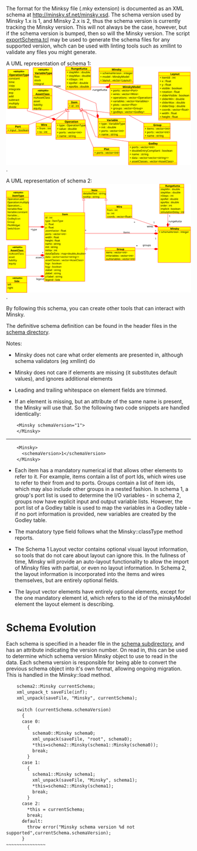 The format for the Minksy file (.mky extension) is documented as an XML schema at <http://minsky.sf.net/minsky.xsd>. The schema version used by Minsky 1.x is 1, and Minsky 2.x is 2, thus the schema version is currently tracking the Minsky version. This will not always be the case, however, but if the schema version is bumped, then so will the Minsky version. The script [exportSchema.tcl](../exportSchema.tcl) may be used to generate the schema files for any supported version, whch can be used with linting tools such as xmllint to validate any files you might generate.

A UML representation of schema 1: ![schema UML](../MinskySchema1.svg).

A UML representation of schema 2: ![schema UML](../MinskySchema2.svg).


By following this schema, you can create other tools that can interact with Minsky.

The definitive schema definition can be found in the header files in the [schema directory](../schema).

Notes:

* Minsky does not care what order elements are presented in, although schema validators (eg xmllint) do

* Minsky does not care if elements are missing (it substitutes default values), and ignores additional elements

* Leading and trailing whitespace on element fields are trimmed.

* If an element is missing, but an attribute of the same name is present, the Minsky will use that. So the following two code snippets are handled identically:

~~~~~~~~~~~~~~~~
    <Minsky schemaVersion="1">
    </Minsky>
~~~~~~~~~~~~~~~~
------------
~~~~~~~~~~~~~~~~
    <Minsky>
      <schemaVersion>1</schemaVersion>
    </Minsky>
~~~~~~~~~~~~~~~~

* Each item has a mandatory numerical id that allows other elements to refer to it. For example, items contain a list of port Ids, which wires use to refer to their from and to ports. Groups contain a list of item ids, which may also include other groups in a nested fashion. In schema 1, a group's port list is used to determine the I/O variables - in schema 2, groups now have explicit input and output variable lists. However, the port list of a Godley table is used to map the variables in a Godley table - if no port information is provided, new variables are created by the Godley table.

* The mandatory type field follows what the Minsky::classType method reports.

* The Schema 1 Layout vector contains optional visual layout information, so tools that do not care about layout can ignore this. In the fullness of time, Minsky will provide an auto-layout functionality to allow the import of Minsky files with partial, or even no layout information. In Schema 2, the layout information is incorporated into the items and wires themselves, but are entirely optional fields.

* The layout vector elements have entirely optional elements, except for the one mandatory element id, which refers to the id of the minskyModel element the layout element is describing. 

# Schema Evolution
Each schema is specified in a header file in the [schema subdirectory](../schema), and has an attribute indicating the version number. On read in, this can be used to determine which schema version Minsky object to use to read in the data. Each schema version is responsible for being able to convert the previous schema object into it's own format, allowing ongoing migration. This is handled in the Minsky::load method.
~~~~~~~~~~~~~~~~~~
    schema2::Minsky currentSchema;
    xml_unpack_t saveFile(inf);
    xml_unpack(saveFile, "Minsky", currentSchema);

    switch (currentSchema.schemaVersion)
      {
      case 0:
        {
          schema0::Minsky schema0;
          xml_unpack(saveFile, "root", schema0);
          *this=schema2::Minsky(schema1::Minsky(schema0));
          break;
        }
      case 1:
        {
          schema1::Minsky schema1;
          xml_unpack(saveFile, "Minsky", schema1);
          *this=schema2::Minsky(schema1);
          break;
        }
      case 2:
        *this = currentSchema;
        break;
      default:
        throw error("Minsky schema version %d not supported",currentSchema.schemaVersion);
      }
~~~~~~~~~~~~~~~
